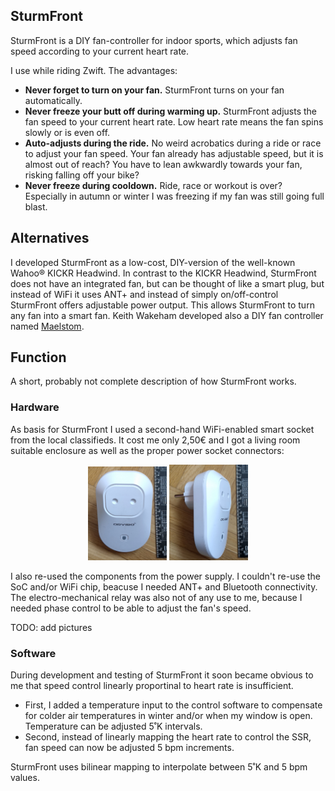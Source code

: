 ## SturmFront

SturmFront is a DIY fan-controller for indoor sports, which adjusts fan speed according to your current heart rate.

I use while riding Zwift. The advantages:

* **Never forget to turn on your fan.** SturmFront turns on your fan automatically.
* **Never freeze your butt off during warming up.** SturmFront adjusts the fan speed to your current heart rate. Low heart rate means the fan spins slowly or is even off.
* **Auto-adjusts during the ride.** No weird acrobatics during a ride or race to adjust your fan speed. Your fan already has adjustable speed, but it is almost out of reach? You have to lean awkwardly towards your fan, risking falling off your bike?
* **Never freeze during cooldown.** Ride, race or workout is over? Especially in autumn or winter I was freezing if my fan was still going full blast.

## Alternatives

I developed SturmFront as a low-cost, DIY-version of the well-known Wahoo® KICKR Headwind. In contrast to the KICKR Headwind, SturmFront does not have an integrated fan, but can be thought of like a smart plug, but instead of WiFi it uses ANT+ and instead of simply on/off-control SturmFront offers adjustable power output. This allows SturmFront to turn any fan into a smart fan.
Keith Wakeham developed also a DIY fan controller named [Maelstom](https://github.com/kwakeham/Maelstrom).


## Function

A short, probably not complete description of how SturmFront works.

### Hardware

As basis for SturmFront I used a second-hand WiFi-enabled smart socket from the local classifieds. It cost me only 2,50€ and I got a living room suitable enclosure as well as the proper power socket connectors:

<p align="middle">
  <img src="images/wifi_front.jpeg" width="25%" alt="Front view of wifi smart socket with CEE 7/4 plug and CEE 7/16 socket.">
  <img src="images/wifi_side.jpeg" width="25%" alt="Side view of wifi smark socket with CEE 7/4 plug and CEE 7/16 socket.">
</p>

I also re-used the components from the power supply. I couldn't re-use the SoC and/or WiFi chip, beacuse I needed ANT+ and Bluetooth connectivity. The electro-mechanical relay was also not of any use to me, because I needed phase control to be able to adjust the fan's speed.

TODO: add pictures

### Software

During development and testing of SturmFront it soon became obvious to me that speed control linearly proportinal to heart rate is insufficient.
- First, I added a temperature input to the control software to compensate for colder air temperatures in winter and/or when my window is open. Temperature can be adjusted 5˚K intervals.
- Second, instead of linearly mapping the heart rate to control the SSR, fan speed can now be adjusted 5 bpm increments.

SturmFront uses bilinear mapping to interpolate between 5˚K and 5 bpm values.


